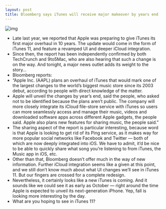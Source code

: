 ```yaml
---
layout: post
title: Bloomberg says iTunes will receive major makeover by years end
---
```

![img](http://media.idownloadblog.com/wp-content/uploads/2011/07/iTunes-Graphite_512x512.png)
* Late last year, we reported that Apple was preparing to give iTunes its first major overhaul in 10 years. The update would come in the form of iTunes 11, and feature a revamped UI and deeper iCloud integration.
* Since then, the report has been independently confirmed by both TechCrunch and 9to5Mac, who are also hearing that such a change is on the way. And tonight, a major news outlet adds its weight to the story…
* Bloomberg reports:
* “Apple Inc. (AAPL) plans an overhaul of iTunes that would mark one of the largest changes to the world’s biggest music store since its 2003 debut, according to people with direct knowledge of the matter.
* Apple will unveil the changes by year’s end, said the people, who asked not to be identified because the plans aren’t public. The company will more closely integrate its iCloud file-store service with iTunes so users can more seamlessly access and manage their music, videos and downloaded software apps across different Apple gadgets, the people said. Apple also plans new features for sharing music, the people said.”
* The sharing aspect of the report is particular interesting, because word is that Apple is looking to get rid of its Ping service, as it makes way for more popular social networks like Facebook and Twitter — both of which are now deeply integrated into iOS. We have to admit, it’d be nice to be able to quickly share what song you’re listening to from iTunes, the Music app in iOS, etc.
* Other than that, Bloomberg doesn’t offer much in the way of new information. Further iCloud integration seems like a given at this point, and we still don’t know much about what UI changes we’ll see in iTunes 11. But our fingers are crossed for a complete redesign.
* Nevertheless, it certainly looks like a new iTunes is coming. And it sounds like we could see it as early as October — right around the time Apple is expected to unveil its next-generation iPhone. Yep, fall is looking more interesting by the day.
* What are you hoping to see in iTunes 11?

